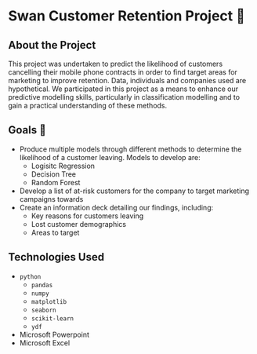# Swan Customer Retention Project 🦢

## About the Project

This project was undertaken to predict the likelihood of customers cancelling their mobile phone contracts in order to find target areas for marketing to improve retention. Data, individuals and companies used are hypothetical.
We participated in this project as a means to enhance our predictive modelling skills, particularly in classification modelling and to gain a practical understanding of these methods.

## Goals 🎯

- Produce multiple models through different methods to determine the likelihood of a customer leaving. Models to develop are:
  - Logisitc Regression
  - Decision Tree
  - Random Forest
- Develop a list of at-risk customers for the company to target marketing campaigns towards
- Create an information deck detailing our findings, including:
  - Key reasons for customers leaving
  - Lost customer demographics
  - Areas to target

## Technologies Used

- `python`
  - `pandas`
  - `numpy`
  - `matplotlib`
  - `seaborn`
  - `scikit-learn`
  - `ydf`
- Microsoft Powerpoint
- Microsoft Excel
